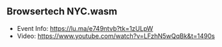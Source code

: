 ## Browsertech NYC.wasm

- Event Info: https://lu.ma/e749ntvb?tk=1zULpW
- Video: https://www.youtube.com/watch?v=LFzhN5wQqBk&t=1490s
